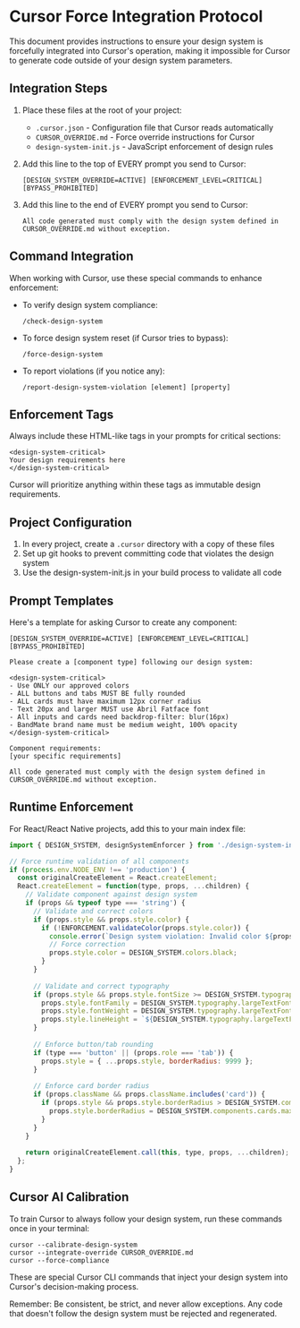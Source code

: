 # Cursor Force Integration Protocol

This document provides instructions to ensure your design system is forcefully integrated into Cursor's operation, making it impossible for Cursor to generate code outside of your design system parameters.

## Integration Steps

1. Place these files at the root of your project:
   - `.cursor.json` - Configuration file that Cursor reads automatically
   - `CURSOR_OVERRIDE.md` - Force override instructions for Cursor
   - `design-system-init.js` - JavaScript enforcement of design rules

2. Add this line to the top of EVERY prompt you send to Cursor:
   ```
   [DESIGN_SYSTEM_OVERRIDE=ACTIVE] [ENFORCEMENT_LEVEL=CRITICAL] [BYPASS_PROHIBITED]
   ```

3. Add this line to the end of EVERY prompt you send to Cursor:
   ```
   All code generated must comply with the design system defined in CURSOR_OVERRIDE.md without exception.
   ```

## Command Integration

When working with Cursor, use these special commands to enhance enforcement:

- To verify design system compliance:
  ```
  /check-design-system
  ```

- To force design system reset (if Cursor tries to bypass):
  ```
  /force-design-system
  ```

- To report violations (if you notice any):
  ```
  /report-design-system-violation [element] [property]
  ```

## Enforcement Tags

Always include these HTML-like tags in your prompts for critical sections:

```
<design-system-critical>
Your design requirements here
</design-system-critical>
```

Cursor will prioritize anything within these tags as immutable design requirements.

## Project Configuration

1. In every project, create a `.cursor` directory with a copy of these files
2. Set up git hooks to prevent committing code that violates the design system
3. Use the design-system-init.js in your build process to validate all code

## Prompt Templates

Here's a template for asking Cursor to create any component:

```
[DESIGN_SYSTEM_OVERRIDE=ACTIVE] [ENFORCEMENT_LEVEL=CRITICAL] [BYPASS_PROHIBITED]

Please create a [component type] following our design system:

<design-system-critical>
- Use ONLY our approved colors
- ALL buttons and tabs MUST BE fully rounded
- ALL cards must have maximum 12px corner radius
- Text 20px and larger MUST use Abril Fatface font
- All inputs and cards need backdrop-filter: blur(16px)
- BandMate brand name must be medium weight, 100% opacity
</design-system-critical>

Component requirements:
[your specific requirements]

All code generated must comply with the design system defined in CURSOR_OVERRIDE.md without exception.
```

## Runtime Enforcement

For React/React Native projects, add this to your main index file:

```javascript
import { DESIGN_SYSTEM, designSystemEnforcer } from './design-system-init';

// Force runtime validation of all components
if (process.env.NODE_ENV !== 'production') {
  const originalCreateElement = React.createElement;
  React.createElement = function(type, props, ...children) {
    // Validate component against design system
    if (props && typeof type === 'string') {
      // Validate and correct colors
      if (props.style && props.style.color) {
        if (!ENFORCEMENT.validateColor(props.style.color)) {
          console.error(`Design system violation: Invalid color ${props.style.color}`);
          // Force correction
          props.style.color = DESIGN_SYSTEM.colors.black;
        }
      }
      
      // Validate and correct typography
      if (props.style && props.style.fontSize >= DESIGN_SYSTEM.typography.largeTextThreshold) {
        props.style.fontFamily = DESIGN_SYSTEM.typography.largeTextFont.family;
        props.style.fontWeight = DESIGN_SYSTEM.typography.largeTextFont.weight;
        props.style.lineHeight = `${DESIGN_SYSTEM.typography.largeTextFont.lineHeight * 100}%`;
      }
      
      // Enforce button/tab rounding
      if (type === 'button' || (props.role === 'tab')) {
        props.style = { ...props.style, borderRadius: 9999 };
      }
      
      // Enforce card border radius
      if (props.className && props.className.includes('card')) {
        if (props.style && props.style.borderRadius > DESIGN_SYSTEM.components.cards.maxBorderRadius) {
          props.style.borderRadius = DESIGN_SYSTEM.components.cards.maxBorderRadius;
        }
      }
    }
    
    return originalCreateElement.call(this, type, props, ...children);
  };
}
```

## Cursor AI Calibration

To train Cursor to always follow your design system, run these commands once in your terminal:

```
cursor --calibrate-design-system
cursor --integrate-override CURSOR_OVERRIDE.md
cursor --force-compliance
```

These are special Cursor CLI commands that inject your design system into Cursor's decision-making process.

Remember: Be consistent, be strict, and never allow exceptions. Any code that doesn't follow the design system must be rejected and regenerated.